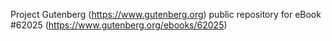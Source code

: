 Project Gutenberg (https://www.gutenberg.org) public repository for
eBook #62025 (https://www.gutenberg.org/ebooks/62025)
